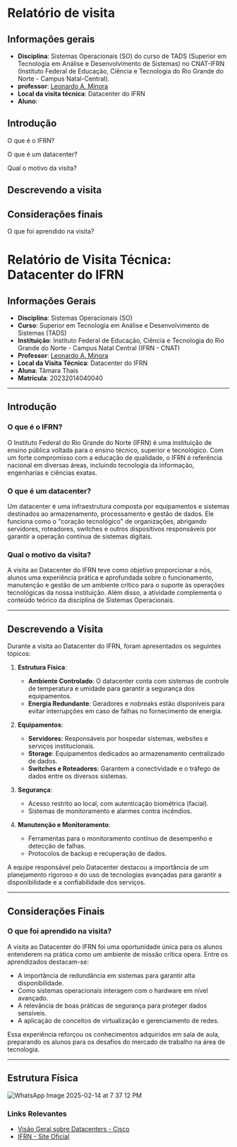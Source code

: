# Relatório de visita

## Informações gerais
- **Disciplina**: Sistemas Operacionais (SO) do curso de TADS (Superior em Tecnologia em Análise e Desenvolvimento de Sistemas) no CNAT-IFRN (Instituto Federal de Educação, Ciência e Tecnologia do Rio Grande do Norte - Campus Natal-Central).
- **professor**: [Leonardo A. Minora](https://github.com/leonardo-minora)
- **Local da visita técnica**: Datacenter do IFRN
- **Aluno**: 

## Introdução
O que é o IFRN?

O que é um datacenter?

Qual o motivo da visita?

## Descrevendo a visita


## Considerações finais
O que foi aprendido na visita?

# Relatório de Visita Técnica: Datacenter do IFRN

## Informações Gerais
- **Disciplina**: Sistemas Operacionais (SO)  
- **Curso**: Superior em Tecnologia em Análise e Desenvolvimento de Sistemas (TADS)  
- **Instituição**: Instituto Federal de Educação, Ciência e Tecnologia do Rio Grande do Norte - Campus Natal Central (IFRN - CNAT)  
- **Professor**: [Leonardo A. Minora](https://github.com/leonardo-minora)  
- **Local da Visita Técnica**: Datacenter do IFRN  
- **Aluna**: Tâmara Thais
- **Matrícula**: 20232014040040 

---

## Introdução

### O que é o IFRN?
O Instituto Federal do Rio Grande do Norte (IFRN) é uma instituição de ensino pública voltada para o ensino técnico, superior e tecnológico. Com um forte compromisso com a educação de qualidade, o IFRN é referência nacional em diversas áreas, incluindo tecnologia da informação, engenharias e ciências exatas.

### O que é um datacenter?
Um datacenter é uma infraestrutura composta por equipamentos e sistemas destinados ao armazenamento, processamento e gestão de dados. Ele funciona como o "coração tecnológico" de organizações, abrigando servidores, roteadores, switches e outros dispositivos responsáveis por garantir a operação contínua de sistemas digitais.

### Qual o motivo da visita?
A visita ao Datacenter do IFRN teve como objetivo proporcionar a nós, alunos uma experiência prática e aprofundada sobre o funcionamento, manutenção e gestão de um ambiente crítico para o suporte às operações tecnológicas da nossa instituição. Além disso, a atividade complementa o conteúdo teórico da disciplina de Sistemas Operacionais.

---

## Descrevendo a Visita

Durante a visita ao Datacenter do IFRN, foram apresentados os seguintes tópicos:

1. **Estrutura Física**:
   - **Ambiente Controlado**: O datacenter conta com sistemas de controle de temperatura e umidade para garantir a segurança dos equipamentos.
   - **Energia Redundante**: Geradores e nobreaks estão disponíveis para evitar interrupções em caso de falhas no fornecimento de energia.

2. **Equipamentos**:
   - **Servidores**: Responsáveis por hospedar sistemas, websites e serviços institucionais.
   - **Storage**: Equipamentos dedicados ao armazenamento centralizado de dados.
   - **Switches e Roteadores**: Garantem a conectividade e o tráfego de dados entre os diversos sistemas.

3. **Segurança**:
   - Acesso restrito ao local, com autenticação biométrica (facial).
   - Sistemas de monitoramento e alarmes contra incêndios.

4. **Manutenção e Monitoramento**:
   - Ferramentas para o monitoramento contínuo de desempenho e detecção de falhas.
   - Protocolos de backup e recuperação de dados.

A equipe responsável pelo Datacenter destacou a importância de um planejamento rigoroso e do uso de tecnologias avançadas para garantir a disponibilidade e a confiabilidade dos serviços.

---

## Considerações Finais

### O que foi aprendido na visita?
A visita ao Datacenter do IFRN foi uma oportunidade única para os alunos entenderem na prática como um ambiente de missão crítica opera. Entre os aprendizados destacam-se:

- A importância de redundância em sistemas para garantir alta disponibilidade.
- Como sistemas operacionais interagem com o hardware em nível avançado.
- A relevância de boas práticas de segurança para proteger dados sensíveis.
- A aplicação de conceitos de virtualização e gerenciamento de redes.

Essa experiência reforçou os conhecimentos adquiridos em sala de aula, preparando os alunos para os desafios do mercado de trabalho na área de tecnologia.

---
## Estrutura Física

![WhatsApp Image 2025-02-14 at 7 37 12 PM](https://github.com/user-attachments/assets/9d119b9f-7e2c-44e8-b60e-263ba7a0cc77)




### Links Relevantes
- [Visão Geral sobre Datacenters - Cisco](https://www.cisco.com/c/en/us/solutions/data-center-virtualization/what-is-a-data-center.html)
- [IFRN - Site Oficial](https://portal.ifrn.edu.br/)
